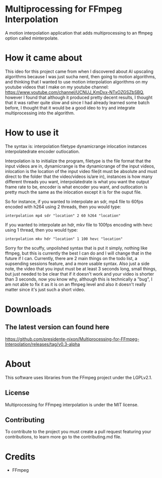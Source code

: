 # Multiprocessing for FFmpeg Interpolation
A motion interpolation application that adds multiprocessing to an ffmpeg option called minterpolate.

# How it came about
This ideo for this project came from when I discovered about AI upscaling algorithms because I was just sucha nerd, then going to motion algorithms, and thinking that I wanted to use motion interpolation algorithms on my youtube videos that I make on my youtube channel: https://www.youtube.com/channel/UCNUJ_KmDxx-NTxOZGSZbSBQ, however I found that although it produced pretty decent results, I thought that it was rather quite slow and since I had already learned some batch before, I thought that it would be a good ideo to try and integrate multiprocessing into the algorithm.

# How to use it
The syntax is: interpolation filetype dynamicrange inlocation instances interpolatedrate encoder outlocation.

Interpolation is to initialize the program, filetype is the file format that the input videos are in, dynamicrange is the dynamicrange of the input videos, inlocation is the location of the input video file(it must be absolute and must direct to the folder that the video/videos is/are in), instances is how many different threads you want, interpolatedrate is what you want the output frame rate to be, encoder is what encoder you want, and outlocation is pretty much the same as the inlocation except it is for the ouput file.

So for instance, if you wanted to interpolate an sdr, mp4 file to 60fps encoded with h264 using 2 threads, then you would type: 
```
interpolation mp4 sdr "location" 2 60 h264 "location"
```
If you wanted to interpolate an hdr, mkv file to 100fps encoding with hevc using 1 thread, then you would type:
```
interpolation mkv hdr "location" 1 100 hevc "location"
```
Sorry for the scuffy, unpolished syntax that is put it simply, nothing like ffmpeg, but this is currently the best I can do and I will change that in the future if I can. Currently, there are 2 main things on the todo list, a supsending sessions feature, and a more usable syntax. Also just a side note, the video that you input must be at least 3 seconds long, small things, but just needed to be clear that if it doesn't work and your video is shorter than 3 seconds, now you know why, although this is technically a "bug", I am not able to fix it as it is on an ffmpeg level and also it doesn't really matter since it's just such a short video.

# Downloads
## The latest version can found here
https://github.com/presidente-nixon/Multiprocessing-for-FFmpeg-Interpolation/releases/tag/v0.3-alpha

# About
This software uses libraries from the FFmpeg project under the LGPLv2.1.
## License
Multiprocessing for FFmpeg interpolation is under the MIT license.
## Contributing
To contribute to the project you must create a pull request featuring your contributions, to learn more go to the contributing.md file.

# Credits
- FFmpeg

